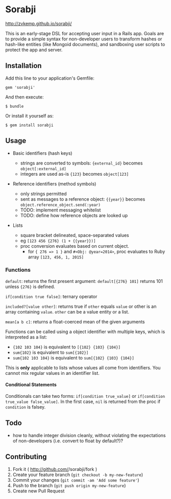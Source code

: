 # Sorabji

http://zvkemp.github.io/sorabji/

This is an early-stage DSL for accepting user input in a Rails app. Goals are to provide a simple syntax for non-developer users to transform hashes or hash-like entities (like Mongoid documents), and sandboxing user scripts to protect the app and server.

## Installation

Add this line to your application's Gemfile:

    gem 'sorabji'

And then execute:

    $ bundle

Or install it yourself as:

    $ gem install sorabji

## Usage

- Basic identifiers (hash keys)
  - strings are converted to symbols: `{external_id}` becomes `object[:external_id]`
  - integers are used as-is `{123}` becomes `object[123]`

- Reference identifiers (method symbols)
  - only strings permitted
  - sent as messages to a reference object: `{{year}}` becomes `object.reference_object.send(:year)`
  - TODO: implement messaging whitelist
  - TODO: define how reference objects are looked up

- Lists
  - square bracket delineated, space-separated values
  - eg `[123 456 {276} (1 + {{year}})]`
  - proc conversion evaluates based on current object.
    - for `{ 276 => 1 }` and `#<Obj: @year=2014>`, proc evaluates to Ruby array `[123, 456, 1, 2015]`

### Functions

  `default`: returns the first present argument:
  `default[{276} 101]` returns 101 unless `{276}` is defined.

  `if[condition true false]`: ternary operator

  `included?[value other]`: returns true if `other` equals `value` or other is an array containing `value`. `other` can be a value entity or a list.

  `mean[a b c]`: returns a float-coerced mean of the given arguments

  Functions can be called using a object identifier with multiple keys, which is interpreted as a list:

  - `{102 103 104}` is equivalent to `[{102} {103} {104}]`
  - `sum{102}` is equivalent to `sum[{102}]`
  - `sum{102 103 104}` is equivalent to `sum[{102} {103} {104}]`

  This is **only** applicable to lists whose values all come from identifiers. You cannot mix regular values in an identifier list.


#### Conditional Statements

Conditionals can take two forms: `if[condition true_value]` or `if[condition true_value false_value]`. In the first case, `nil` is returned from the proc if `condition` is falsey.




## Todo

- how to handle integer division cleanly, without violating the expectations of non-developers (i.e. convert to float by default?)?


## Contributing

1. Fork it ( http://github.com/<my-github-username>/sorabji/fork )
2. Create your feature branch (`git checkout -b my-new-feature`)
3. Commit your changes (`git commit -am 'Add some feature'`)
4. Push to the branch (`git push origin my-new-feature`)
5. Create new Pull Request
